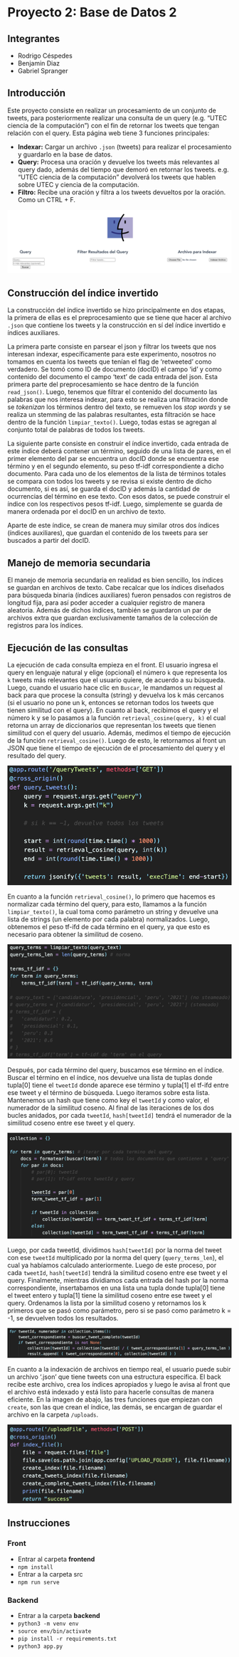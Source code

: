 # Proyecto 2: Base de Datos 2

## Integrantes
* Rodrigo Céspedes
* Benjamin Diaz
* Gabriel Spranger

## Introducción
Este proyecto consiste en realizar un procesamiento de un conjunto de tweets, para posteriormente realizar una consulta de un query (e.g. “UTEC ciencia de la computación”) con el fin de retornar los tweets que tengan relación con el query. Esta página web tiene 3 funciones principales:
* **Indexar:** Cargar un archivo `.json` (tweets) para realizar el procesamiento y guardarlo en la base de datos.
* **Query:** Procesa una oración y devuelve los tweets más relevantes al query dado, además del tiempo que demoró en retornar los tweets. e.g. “UTEC ciencia de la computación” devolverá los tweets que hablen sobre UTEC y ciencia de la computación.
* **Filtro:** Recibe una oración y filtra a los tweets devueltos por la oración. Como un CTRL + F.

![alt text](images/pagina.png "Página web")

## Construcción del índice invertido
La construcción del índice invertido se hizo principalmente en dos etapas, la primera de ellas es el preprocesamiento que se tiene que hacer al archivo `.json` que contiene los tweets y la construcción en sí del índice invertido e índices auxiliares.
 
La primera parte consiste en parsear el json y filtrar los tweets que nos interesan indexar, específicamente para este experimento, nosotros no tomamos en cuenta los tweets que tenían el flag de ‘retweeted’ como verdadero. Se tomó como ID de documento (docID) el campo ‘id’ y como contenido del documento el campo ‘text’ de cada entrada del json. Esta primera parte del preprocesamiento se hace dentro de la función `read_json()`.  Luego, tenemos que filtrar el contenido del documento las palabras que nos interesa indexar, para esto se realiza una filtración donde se *tokenizan* los términos dentro del texto, se remueven los *stop words* y se realiza un stemming de las palabras resultantes, esta filtración se hace dentro de la función `limpiar_texto()`. Luego, todas estas se agregan al conjunto total de palabras de todos los tweets.

La siguiente parte consiste en construir el índice invertido, cada entrada de este índice deberá contener un término, seguido de una lista de pares, en el primer elemento del par se encuentra un docID donde se encuentra ese término y en el segundo elemento, su peso tf-idf correspondiente a dicho documento. Para cada uno de los elementos de la lista de términos totales se compara con todos los tweets y se revisa si existe dentro de dicho documento, si es así, se guarda el docID y además la cantidad de ocurrencias del término en ese texto. Con esos datos, se puede construir el índice con los respectivos pesos tf-idf. Luego, simplemente se guarda de manera ordenada por el docID en un archivo de texto.


Aparte de este índice, se crean de manera muy similar otros dos índices (índices auxiliares), que guardan el contenido de los tweets para ser buscados a partir del docID.

## Manejo de memoria secundaria

El manejo de memoria secundaria en realidad es bien sencillo, los índices se guardan en archivos de texto. Cabe recalcar que los índices diseñados para búsqueda binaria (índices auxiliares) fueron pensados con registros de longitud fija, para así poder acceder a cualquier registro de manera aleatoria. Además de dichos índices, también se guardaron un par de archivos extra que guardan exclusivamente tamaños de la colección de registros para los índices.

## Ejecución de las consultas

La ejecución de cada consulta empieza en el front. El usuario ingresa el query en lenguaje natural y elige (opcional) el número `k` que representa los `k` tweets más relevantes que el usuario quiere, de acuerdo a su búsqueda. Luego, cuando el usuario hace clic en `Buscar`, le mandamos un request al back para que procese la consulta (string) y devuelva los k más cercanos (si el usuario no pone un k, entonces se retornan todos los tweets que tienen similitud con el query). En cuanto al back, recibimos el query y el número k y se lo pasamos a la función `retrieval_cosine(query, k)` el cual retorna un array de diccionarios que representan los tweets que tienen similitud con el query del usuario. Además, medimos el tiempo de ejecución de la función `retrieval_cosine()`. Luego de esto, le retornamos al front un JSON que tiene el tiempo de ejecución de el procesamiento del query y el resultado del query.

![alt text](images/entry.png "Entry point")

En cuanto a la función `retrieval_cosine()`, lo primero que hacemos es normalizar cada término del query, para esto, llamamos a la función `limpiar_texto()`, la cual toma como parámetro un string y devuelve una lista de strings (un elemento por cada palabra) normalizados. Luego, obtenemos el peso tf-ifd de cada término en el query, ya que esto es necesario para obtener la similitud de coseno. 

![alt text](images/limpieza.png "Limpieza y tf-idf del query")

Después, por cada término del query, buscamos ese término en el índice. Buscar el término en el índice, nos devuelve una lista de tuplas donde tupla[0] tiene el `tweetId` donde aparece ese término y tupla[1] el tf-ifd entre ese tweet y el término de búsqueda. Luego iteramos sobre esta lista. Mantenemos un hash que tiene como key el `tweetId` y como valor, el numerador de la similitud coseno. Al final de las iteraciones de los dos bucles anidados, por cada `tweetId`, `hash[tweetId]` tendrá el numerador de la similitud coseno entre ese tweet y el query. 

![alt text](images/score1.png "Numerador de la similitud coseno")

Luego, por cada tweetId, dividimos `hash[tweetId]` por la norma del tweet con ese `tweetId` multiplicado por la norma del query (`query_terms_len`), el cual ya habíamos calculado anteriormente. Luego de este proceso, por cada `tweetId`, `hash[tweetId]` tendrá la similitud coseno entre ese tweet y el query. Finalmente, mientras dividiamos cada entrada del hash por la norma correspondiente, insertabamos en una lista una tupla donde tupla[0] tiene el tweet entero y tupla[1] tiene la similitud coseno entre ese tweet y el query. Ordenamos la lista por la similitud coseno y retornamos los k primeros que se pasó como parámetro, pero si se pasó como parámetro k = -1, se devuelven todos los resultados.

![alt text](images/score2.png "Similitud coseno y devolver resultado")

En cuanto a la indexación de archivos en tiempo real, el usuario puede subir un archivo ‘.json’ que tiene tweets con una estructura específica. El back recibe este archivo, crea los índices apropiados y luego le avisa al front que el archivo está indexado y está listo para hacerle consultas de manera eficiente. En la imagen de abajo, las tres funciones que empiezan con `create`, son las que crean el índice, las demás, se encargan de guardar el archivo en la carpeta `/uploads`.

![alt text](images/index.png "Indexar Archivo")

## Instrucciones

### Front
* Entrar al carpeta **frontend**
* `npm install`
* Entrar a la carpeta src
* `npm run serve`

### Backend
* Entrar a la carpeta **backend**
* `python3 -m venv env`
* `source env/bin/activate`
* `pip install -r requirements.txt`
* `python3 app.py`
